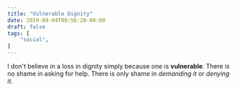 ```yaml
---
title: "Vulnerable Dignity"
date: 2019-09-04T08:56:20-04:00
draft: false
tags: [
	"social",
]
---
```

I don't believe in a loss in dignity simply because one is **vulnerable**. There is no shame in asking for help. There is only shame in *demanding it* or *denying it*.

